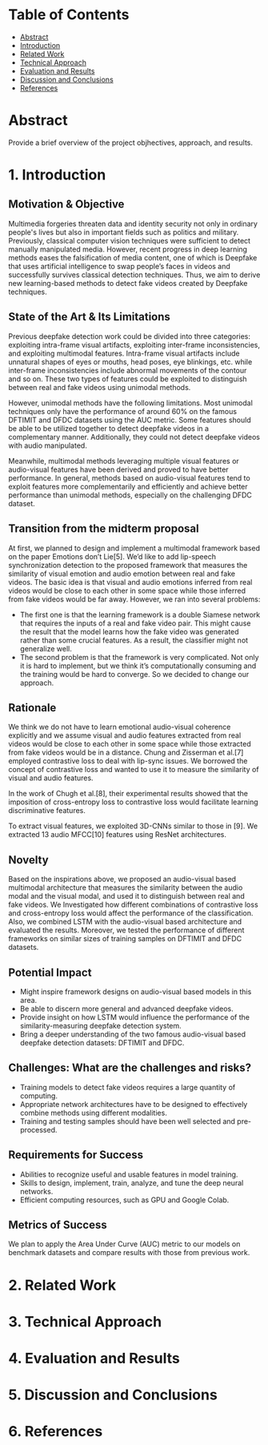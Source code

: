 # Table of Contents
* [Abstract](#Abstract)
* [Introduction](#1-introduction)
* [Related Work](#2-related-work)
* [Technical Approach](#3-technical-approach)
* [Evaluation and Results](#4-evaluation-and-results)
* [Discussion and Conclusions](#5-discussion-and-conclusions)
* [References](#6-references)

# Abstract

Provide a brief overview of the project objhectives, approach, and results.

# 1. Introduction
## Motivation & Objective
Multimedia forgeries threaten data and identity security not only in ordinary people's lives but also in important fields such as politics and military. Previously, classical computer vision techniques were sufficient to detect manually manipulated media. However, recent progress in deep learning methods eases the falsification of media content, one of which is Deepfake that uses artificial intelligence to swap people’s faces in videos and successfully survives classical detection techniques. Thus, we aim to derive new learning-based methods to detect fake videos created by Deepfake techniques.
## State of the Art & Its Limitations
Previous deepfake detection work could be divided into three categories: exploiting intra-frame visual artifacts, exploiting inter-frame inconsistencies, and exploiting multimodal features. Intra-frame visual artifacts include unnatural shapes of eyes or mouths, head poses, eye blinkings, etc. while inter-frame inconsistencies include abnormal movements of the contour and so on. These two types of features could be exploited to distinguish between real and fake videos using unimodal methods.

However, unimodal methods have the following limitations. Most unimodal techniques only have the performance of around 60% on the famous DFTIMIT and DFDC datasets using the AUC metric. Some features should be able to be utilized together to detect deepfake videos in a complementary manner. Additionally, they could not detect deepfake videos with audio manipulated.

Meanwhile, multimodal methods leveraging multiple visual features or audio-visual features have been derived and proved to have better performance. In general, methods based on audio-visual features tend to exploit features more complementarily and efficiently and achieve better performance than unimodal methods, especially on the challenging DFDC dataset.
## Transition from the midterm proposal
At first, we planned to design and implement a multimodal framework based on the paper Emotions don’t Lie[5]. We’d like to add lip-speech synchronization detection to the proposed framework that measures the similarity of visual emotion and audio emotion between real and fake videos. The basic idea is that visual and audio emotions inferred from real videos would be close to each other in some space while those inferred from fake videos would be far away. However, we ran into several problems:
* The first one is that the learning framework is a double Siamese network that requires the inputs of a real and fake video pair. This might cause the result that the model learns how the fake video was generated rather than some crucial features. As a result, the classifier might not generalize well.
* The second problem is that the framework is very complicated. Not only it is hard to implement, but we think it’s computationally consuming and the training would be hard to converge. So we decided to change our approach.
## Rationale
We think we do not have to learn emotional audio-visual coherence explicitly and we assume visual and audio features extracted from real videos would be close to each other in some space while those extracted from fake videos would be in a distance. Chung and Zisserman et al.[7] employed contrastive loss to deal with lip-sync issues. We borrowed the concept of contrastive loss and wanted to use it to measure the similarity of visual and audio features.

In the work of Chugh et al.[8], their experimental results showed that the imposition of cross-entropy loss to contrastive loss would facilitate learning discriminative features.

To extract visual features, we exploited 3D-CNNs similar to those in [9]. We extracted 13 audio MFCC[10] features using ResNet architectures.
## Novelty
Based on the inspirations above, we proposed an audio-visual based multimodal architecture that measures the similarity between the audio modal and the visual modal, and used it to distinguish between real and fake videos. We Investigated how different combinations of contrastive loss and cross-entropy loss would affect the performance of the classification. Also, we combined LSTM with the audio-visual based architecture and evaluated the results. Moreover, we tested the performance of different frameworks on similar sizes of training samples on DFTIMIT and DFDC datasets.
## Potential Impact
* Might inspire framework designs on audio-visual based models in this area.
* Be able to discern more general and advanced deepfake videos.
* Provide insight on how LSTM would influence the performance of the similarity-measuring deepfake detection system.
* Bring a deeper understanding of the two famous audio-visual based deepfake detection datasets: DFTIMIT and DFDC.
## Challenges: What are the challenges and risks?
* Training models to detect fake videos requires a large quantity of computing.
* Appropriate network architectures have to be designed to effectively combine methods using different modalities.
* Training and testing samples should have been well selected and pre-processed.
## Requirements for Success
* Abilities to recognize useful and usable features in model training.
* Skills to design, implement, train, analyze, and tune the deep neural networks.
* Efficient computing resources, such as GPU and Google Colab.
## Metrics of Success
We plan to apply the Area Under Curve (AUC) metric to our models on benchmark datasets and compare results with those from previous work.

# 2. Related Work

# 3. Technical Approach

# 4. Evaluation and Results

# 5. Discussion and Conclusions

# 6. References
